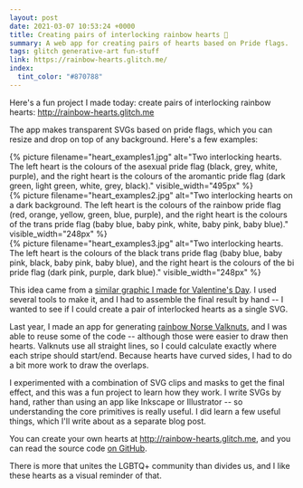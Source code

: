 ```yaml
---
layout: post
date: 2021-03-07 10:53:24 +0000
title: Creating pairs of interlocking rainbow hearts 🌈
summary: A web app for creating pairs of hearts based on Pride flags.
tags: glitch generative-art fun-stuff
link: https://rainbow-hearts.glitch.me/
index:
  tint_color: "#870788"
---
```


Here's a fun project I made today: create pairs of interlocking rainbow hearts: <http://rainbow-hearts.glitch.me>

The app makes transparent SVGs based on pride flags, which you can resize and drop on top of any background.
Here's a few examples:

<div id="grid-container">
  <div class="grid-item" id="grid-item1">
    {%
      picture
      filename="heart_examples1.jpg"
      alt="Two interlocking hearts. The left heart is the colours of the asexual pride flag (black, grey, white, purple), and the right heart is the colours of the aromantic pride flag (dark green, light green, white, grey, black)."
      visible_width="495px"
    %}
  </div>
  <div class="grid-item" id="grid-item2">
    {%
      picture
      filename="heart_examples2.jpg"
      alt="Two interlocking hearts on a dark background. The left heart is the colours of the rainbow pride flag (red, orange, yellow, green, blue, purple), and the right heart is the colours of the trans pride flag (baby blue, baby pink, white, baby pink, baby blue)."
      visible_width="248px"
    %}
  </div>
  <div class="grid-item" id="grid-item3">
    {%
      picture
      filename="heart_examples3.jpg"
      alt="Two interlocking hearts. The left heart is the colours of the black trans pride flag (baby blue, baby pink, black, baby pink, baby blue), and the right heart is the colours of the bi pride flag (dark pink, purple, dark blue)."
      visible_width="248px"
    %}
  </div>
</div>

This idea came from a [similar graphic I made for Valentine's Day](https://twitter.com/alexwlchan/status/1360919253738790915).
I used several tools to make it, and I had to assemble the final result by hand -- I wanted to see if I could create a pair of interlocked hearts as a single SVG.

Last year, I made an app for generating [rainbow Norse Valknuts](/2020/01/pride-valknuts/), and I was able to reuse some of the code -- although those were easier to draw then hearts.
Valknuts use all straight lines, so I could calculate exactly where each stripe should start/end.
Because hearts have curved sides, I had to do a bit more work to draw the overlaps.

I experimented with a combination of SVG clips and masks to get the final effect, and this was a fun project to learn how they work.
I write SVGs by hand, rather than using an app like Inkscape or Illustrator -- so understanding the core primitives is really useful.
I did learn a few useful things, which I'll write about as a separate blog post.

You can create your own hearts at <http://rainbow-hearts.glitch.me>, and you can read the source code [on GitHub](https://github.com/alexwlchan/rainbow-hearts).

There is more that unites the LGBTQ+ community than divides us, and I like these hearts as a visual reminder of that.


